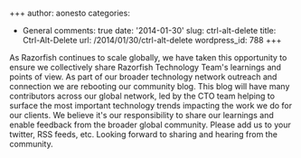 +++
author: aonesto
categories:
- General
comments: true
date: '2014-01-30'
slug: ctrl-alt-delete
title: Ctrl-Alt-Delete
url: /2014/01/30/ctrl-alt-delete
wordpress_id: 788
+++

As Razorfish continues to scale globally, we have taken this opportunity to ensure we collectively share Razorfish Technology Team's learnings and points of view. As part of our broader technology network outreach and connection we are rebooting our community blog. This blog will have many contributors across our global network, led by the CTO team helping to surface the most important technology trends impacting the work we do for our clients. We believe it's our responsibility to share our learnings and enable feedback from the broader global community. Please add us to your twitter, RSS feeds, etc. Looking forward to sharing and hearing from the community.
